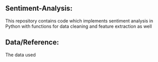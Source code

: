 ## Sentiment-Analysis:
This repository contains code which implements sentiment analysis in Python with functions for data cleaning and feature extraction as well

## Data/Reference:

The data used 
